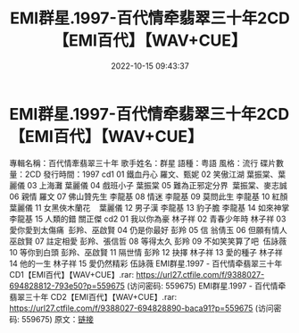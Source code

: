 ﻿---
title: EMI群星.1997-百代情牵翡翠三十年2CD【EMI百代】【WAV+CUE】
date: 2022-10-15 09:43:37
categories: WAV车载音乐、镜像
tags: 华语中文
---
# EMI群星.1997-百代情牵翡翠三十年2CD【EMI百代】【WAV+CUE】

專輯名稱：百代情牽翡翠三十年
歌手姓名：群星
語種：粤語
風格：流行
碟片數量：2CD
發行時間：1997
cd1
01 鐵血丹心
羅文、甄妮
02 笑傲江湖
葉振棠、葉麗儀
03 上海灘
葉麗儀
04 戲班小子
葉振棠
05 難為正邪定分界  葉振棠、麥志誠
06 親情
羅文
07 佛山贊先生
李龍基
08 情迷
李龍基
09 莫問此生
李龍基
10 紅顏
葉麗儀
11 女黑俠木蘭花    葉麗儀
12 男子漢
李龍基
13 豹子膽
李龍基
14 如來神掌
李龍基
15 人類的錯
關正傑
cd2
01 我以你為豪
林子祥
02 青春少年時
林子祥
03 愛你愛到太傷痛  彭羚、巫啟賢
04 仍是你最好
彭羚
05 信
翁倩玉
06 但願有情人
巫啟賢
07 註定相愛
彭羚、張信哲
08 等得太久
彭羚
09 不如笑笑算了吧  伍詠薇
10 等你到白頭
彭羚、巫啟賢
11 隔世情
彭羚
12 抉擇
林子祥
13 愛的種子
林子祥
14 他的一生
林子祥
15 愛仍然精彩
伍詠薇
EMI群星.1997 - 百代情牵翡翠三十年
CD1【EMI百代】【WAV+CUE】.rar: https://url27.ctfile.com/f/9388027-694828812-793e50?p=559675
(访问密码: 559675)
EMI群星.1997 - 百代情牵翡翠三十年 CD2【EMI百代】【WAV+CUE】.rar: https://url27.ctfile.com/f/9388027-694828890-baca91?p=559675
(访问密码: 559675)
原文：[链接](https://blog.sina.com.cn/s/blog_1647c7e7601030zwb.html)